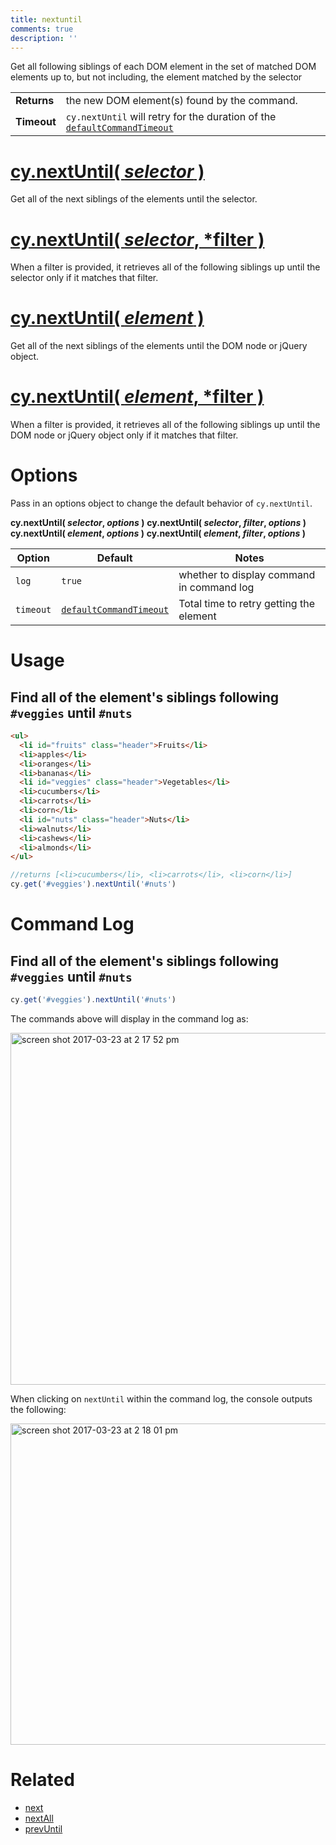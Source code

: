 ```yaml
---
title: nextuntil
comments: true
description: ''
---
```


Get all following siblings of each DOM element in the set of matched DOM elements up to, but not including, the element matched by the selector

| | |
|--- | --- |
| **Returns** | the new DOM element(s) found by the command. |
| **Timeout** | `cy.nextUntil` will retry for the duration of the [`defaultCommandTimeout`](https://on.cypress.io/guides/configuration#timeouts) |

# [cy.nextUntil( *selector* )](#usage)

Get all of the next siblings of the elements until the selector.

# [cy.nextUntil( *selector*, *filter )](#filter-usage)

When a filter is provided, it retrieves all of the following siblings up until the selector only if it matches that filter.

# [cy.nextUntil( *element* )](#element-usage)

Get all of the next siblings of the elements until the DOM node or jQuery object.

# [cy.nextUntil( *element*, *filter )](#element-filter-usage)

When a filter is provided, it retrieves all of the following siblings up until the DOM node or jQuery object only if it matches that filter.

# Options

Pass in an options object to change the default behavior of `cy.nextUntil`.

**cy.nextUntil( *selector*, *options* )**
**cy.nextUntil( *selector*, *filter*, *options* )**
**cy.nextUntil( *element*, *options* )**
**cy.nextUntil( *element*, *filter*, *options* )**

Option | Default | Notes
--- | --- | ---
`log` | `true` | whether to display command in command log
`timeout` | [`defaultCommandTimeout`](https://on.cypress.io/guides/configuration#timeouts) | Total time to retry getting the element

# Usage

## Find all of the element's siblings following `#veggies` until `#nuts`

```html
<ul>
  <li id="fruits" class="header">Fruits</li>
  <li>apples</li>
  <li>oranges</li>
  <li>bananas</li>
  <li id="veggies" class="header">Vegetables</li>
  <li>cucumbers</li>
  <li>carrots</li>
  <li>corn</li>
  <li id="nuts" class="header">Nuts</li>
  <li>walnuts</li>
  <li>cashews</li>
  <li>almonds</li>
</ul>
```

```javascript
//returns [<li>cucumbers</li>, <li>carrots</li>, <li>corn</li>]
cy.get('#veggies').nextUntil('#nuts')
```

# Command Log

## Find all of the element's siblings following `#veggies` until `#nuts`

```javascript
cy.get('#veggies').nextUntil('#nuts')
```

The commands above will display in the command log as:

<img width="563" alt="screen shot 2017-03-23 at 2 17 52 pm" src="https://cloud.githubusercontent.com/assets/1271364/24263453/96a8c0b6-0fd3-11e7-8a66-da9177ca94a7.png">

When clicking on `nextUntil` within the command log, the console outputs the following:

<img width="514" alt="screen shot 2017-03-23 at 2 18 01 pm" src="https://cloud.githubusercontent.com/assets/1271364/24263481/a20ce2f2-0fd3-11e7-881c-f6bf8d652263.png">

# Related

- [next](https://on.cypress.io/api/next)
- [nextAll](https://on.cypress.io/api/nextall)
- [prevUntil](https://on.cypress.io/api/prevuntil)
